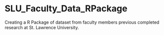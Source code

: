 # SLU_Faculty_Data_RPackage
 Creating a R Package of dataset from faculty members previous completed research at St. Lawrence University.
